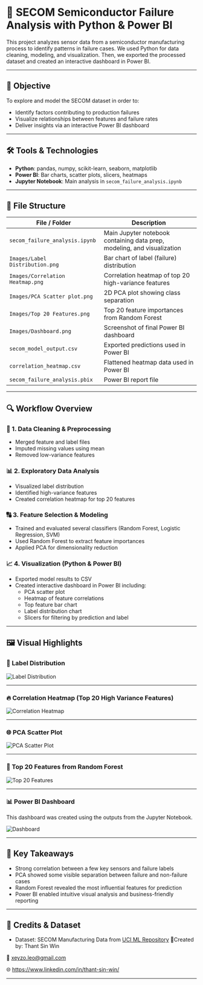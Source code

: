 # 🔬 SECOM Semiconductor Failure Analysis with Python & Power BI

This project analyzes sensor data from a semiconductor manufacturing process to identify patterns in failure cases. We used Python for data cleaning, modeling, and visualization. Then, we exported the processed dataset and created an interactive dashboard in Power BI.

---

## 🎯 Objective

To explore and model the SECOM dataset in order to:
- Identify factors contributing to production failures
- Visualize relationships between features and failure rates
- Deliver insights via an interactive Power BI dashboard

---

## 🛠️ Tools & Technologies

- **Python**: pandas, numpy, scikit-learn, seaborn, matplotlib
- **Power BI**: Bar charts, scatter plots, slicers, heatmaps
- **Jupyter Notebook**: Main analysis in `secom_failure_analysis.ipynb`

---

## 📁 File Structure

| File / Folder                | Description                                          |
|-----------------------------|------------------------------------------------------|
| `secom_failure_analysis.ipynb` | Main Jupyter notebook containing data prep, modeling, and visualization |
| `Images/Label Distribution.png` | Bar chart of label (failure) distribution           |
| `Images/Correlation Heatmap.png` | Correlation heatmap of top 20 high-variance features |
| `Images/PCA Scatter plot.png` | 2D PCA plot showing class separation               |
| `Images/Top 20 Features.png` | Top 20 feature importances from Random Forest       |
| `Images/Dashboard.png`       | Screenshot of final Power BI dashboard              |
| `secom_model_output.csv`     | Exported predictions used in Power BI               |
| `correlation_heatmap.csv`    | Flattened heatmap data used in Power BI             |
| `secom_failure_analysis.pbix`| Power BI report file                                |

---

## 🔍 Workflow Overview

### 🧹 1. Data Cleaning & Preprocessing
- Merged feature and label files
- Imputed missing values using mean
- Removed low-variance features

### 📊 2. Exploratory Data Analysis
- Visualized label distribution
- Identified high-variance features
- Created correlation heatmap for top 20 features

### 🔠 3. Feature Selection & Modeling
- Trained and evaluated several classifiers (Random Forest, Logistic Regression, SVM)
- Used Random Forest to extract feature importances
- Applied PCA for dimensionality reduction

### 📈 4. Visualization (Python & Power BI)
- Exported model results to CSV
- Created interactive dashboard in Power BI including:
  - PCA scatter plot
  - Heatmap of feature correlations
  - Top feature bar chart
  - Label distribution chart
  - Slicers for filtering by prediction and label

---

## 🖼️ Visual Highlights

### 🔢 Label Distribution

![Label Distribution](Images/Label%20Distribution.png)

---

### 🔥 Correlation Heatmap (Top 20 High Variance Features)

![Correlation Heatmap](Images/Correlation%20Heatmap.png)

---

### 🌐 PCA Scatter Plot

![PCA Scatter Plot](Images/PCA%20Scatter%20plot.png)

---

### 🧠 Top 20 Features from Random Forest

![Top 20 Features](Images/Top%2020%20Features.png)

---

### 📊 Power BI Dashboard

This dashboard was created using the outputs from the Jupyter Notebook.

![Dashboard](Images/Dashboard.png)

---

## 📌 Key Takeaways

- Strong correlation between a few key sensors and failure labels
- PCA showed some visible separation between failure and non-failure cases
- Random Forest revealed the most influential features for prediction
- Power BI enabled intuitive visual analysis and business-friendly reporting

---

## 📜 Credits & Dataset

- Dataset: SECOM Manufacturing Data from [UCI ML Repository](https://archive.ics.uci.edu/ml/datasets/SECOM)
👤Created by:
Thant Sin Win

📧 xeyzo.leo@gmail.com

🌐 https://www.linkedin.com/in/thant-sin-win/

---
